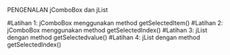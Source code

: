 PENGENALAN jComboBox dan jList


#Latihan 1: jComboBox menggunakan method getSelectedItem()
#Latihan 2: jComboBox menggunakan method getSelectedIndex()
#Latihan 3: jList dengan method getSelectedvalue()
#Latihan 4: jList dengan method getSelectedIndex()